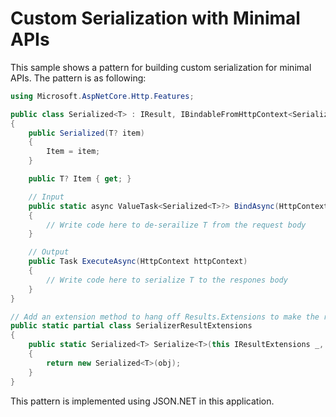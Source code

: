 # Custom Serialization with Minimal APIs

This sample shows a pattern for building custom serialization for minimal APIs. The pattern is as following:

```C#
using Microsoft.AspNetCore.Http.Features;

public class Serialized<T> : IResult, IBindableFromHttpContext<Serialized<T>>
{
    public Serialized(T? item)
    {
        Item = item;
    }

    public T? Item { get; }

    // Input
    public static async ValueTask<Serialized<T>?> BindAsync(HttpContext httpContext, ParameterInfo parameterInfo)
    {
        // Write code here to de-serailize T from the request body
    }

    // Output
    public Task ExecuteAsync(HttpContext httpContext)
    {
        // Write code here to serialize T to the respones body
    }
}

// Add an extension method to hang off Results.Extensions to make the result type more discoverable.
public static partial class SerializerResultExtensions
{
    public static Serialized<T> Serialize<T>(this IResultExtensions _, T obj)
    {
        return new Serialized<T>(obj);
    }
}
```

This pattern is implemented using JSON.NET in this application.
